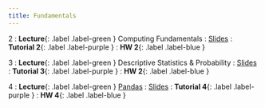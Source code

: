 ```yaml
---
title: Fundamentals
---
```


2
: **Lecture**{: .label .label-green } Computing Fundamentals
    : [Slides](https://docs.google.com/presentation/d/1EMIrgdzDQwEsfD-SOPNy_-s-Z8PRygQF/edit#slide=id.g27f87c5a68c_0_756)
: **Tutorial 2**{: .label .label-purple }
: **HW 2**{: .label .label-blue }

3
: **Lecture**{: .label .label-green } Descriptive Statistics & Probability
    : [Slides](https://docs.google.com/presentation/d/1yKueYa0C-XV_Vy_h7S54sCNb6Lfqs_SD/edit#slide=id.g27f87c5a68c_0_756)
: **Tutorial 3**{: .label .label-purple }
: **HW 2**{: .label .label-blue }

4
: **Lecture**{: .label .label-green } [Pandas](../../lec/lec4)
    : [Slides](https://docs.google.com/presentation/d/1TDJzhyfvmE7_O2oMjtwJz6EaJVdGfSUI/edit#slide=id.g27f87c5a68c_0_756)
: **Tutorial 4**{: .label .label-purple }
: **HW 4**{: .label .label-blue }

